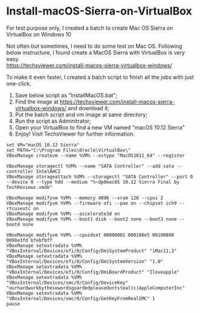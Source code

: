 # Install-macOS-Sierra-on-VirtualBox
For test purpose only, I created a batch to create Mac OS Sierra on VirtualBox on Windows 10

Not often but sometimes, I need to do some test on Mac OS. Following below instructure, I found create a MacOS Sierra with VirtualBox is very easy.  
https://techsviewer.com/install-macos-sierra-virtualbox-windows/

To make it even faster, I created a batch script to finish all the jobs with just one-click.
1. Save below script as "InstallMacOS.bat";
2. Find the image at https://techsviewer.com/install-macos-sierra-virtualbox-windows/ and download it;
3. Put the batch script and vm image at same directory;
4. Run the script as Adminitrator;
5. Open your VirtualBox to find a new VM named "macOS 10.12 Sierra"
6. Enjoy!
Visit TechsViewer for further information.

```
set VM="macOS 10.12 Sierra"
set PATH="C:\Program Files\Oracle\VirtualBox\"
VBoxManage createvm --name %VM% --ostype "MacOS1011_64" --register

VBoxManage storagectl %VM% --name "SATA Controller" --add sata --controller IntelAHCI
VBoxManage storageattach %VM% --storagectl "SATA Controller" --port 0 --device 0 --type hdd --medium "%~dp0macOS 10.12 Sierra Final by TechReviews.vmdk"

VBoxManage modifyvm %VM% --memory 4096 --vram 128 --cpus 2
VBoxManage modifyvm %VM% --firmware efi --pae on --chipset ich9 --rtcuseutc on 
VBoxManage modifyvm %VM% --accelerate3d on
VBoxManage modifyvm %VM% --boot1 disk --boot2 none --boot3 none --boot4 none

VBoxManage modifyvm %VM% --cpuidset 00000001 000106e5 00100800 0098e3fd bfebfbff
VBoxManage setextradata %VM% "VBoxInternal/Devices/efi/0/Config/DmiSystemProduct" "iMac11,3"
VBoxManage setextradata %VM% "VBoxInternal/Devices/efi/0/Config/DmiSystemVersion" "1.0"
VBoxManage setextradata %VM% "VBoxInternal/Devices/efi/0/Config/DmiBoardProduct" "Iloveapple"
VBoxManage setextradata %VM% "VBoxInternal/Devices/smc/0/Config/DeviceKey" "ourhardworkbythesewordsguardedpleasedontsteal(c)AppleComputerInc"
VBoxManage setextradata %VM% "VBoxInternal/Devices/smc/0/Config/GetKeyFromRealSMC" 1
pause
```
